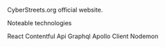 CyberStreets.org official website.

Noteable technologies

React
Contentful Api
Graphql
Apollo Client
Nodemon
